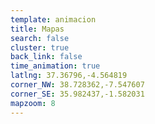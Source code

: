 ```yaml
---
template: animacion
title: Mapas
search: false
cluster: true
back_link: false
time_animation: true
latlng: 37.36796,-4.564819
corner_NW: 38.728362,-7.547607
corner_SE: 35.982437,-1.582031
mapzoom: 8
---
```

